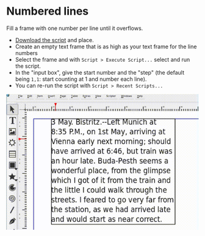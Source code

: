 # Numbered lines

Fill a frame with one number per line until it overflows.

- [Download the script]() and place.
- Create an empty text frame that is as high as your text frame for the line numbers
- Select the frame and with `Script > Execute Script...` select and run the script.
- In the "input box", give the start number and the "step" (the default being `1,1`: start counting at 1 and number each line).
- You can re-run the script with `Script > Recent Scripts...`

![How to use the script](images/numbered-lines.gif)
